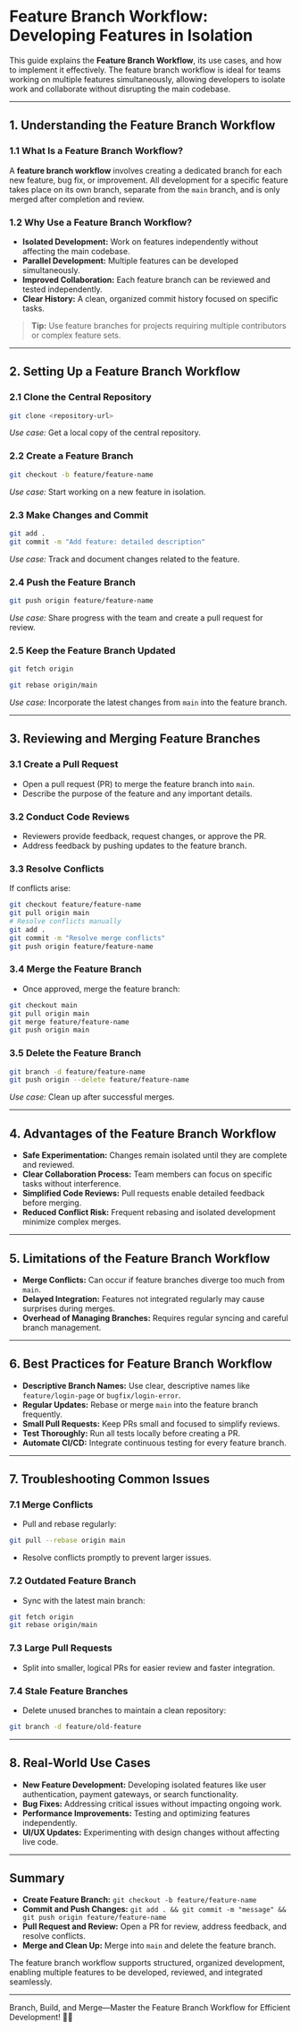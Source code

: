 # Feature Branch Workflow: Developing Features in Isolation

This guide explains the **Feature Branch Workflow**, its use cases, and how to implement it effectively. The feature branch workflow is ideal for teams working on multiple features simultaneously, allowing developers to isolate work and collaborate without disrupting the main codebase.

---

## 1. Understanding the Feature Branch Workflow

### 1.1 What Is a Feature Branch Workflow?

A **feature branch workflow** involves creating a dedicated branch for each new feature, bug fix, or improvement. All development for a specific feature takes place on its own branch, separate from the `main` branch, and is only merged after completion and review.

### 1.2 Why Use a Feature Branch Workflow?
- **Isolated Development:** Work on features independently without affecting the main codebase.
- **Parallel Development:** Multiple features can be developed simultaneously.
- **Improved Collaboration:** Each feature branch can be reviewed and tested independently.
- **Clear History:** A clean, organized commit history focused on specific tasks.

> **Tip:** Use feature branches for projects requiring multiple contributors or complex feature sets.

---

## 2. Setting Up a Feature Branch Workflow

### 2.1 Clone the Central Repository
```bash
git clone <repository-url>
```
*Use case:* Get a local copy of the central repository.

### 2.2 Create a Feature Branch
```bash
git checkout -b feature/feature-name
```
*Use case:* Start working on a new feature in isolation.

### 2.3 Make Changes and Commit
```bash
git add .
git commit -m "Add feature: detailed description"
```
*Use case:* Track and document changes related to the feature.

### 2.4 Push the Feature Branch
```bash
git push origin feature/feature-name
```
*Use case:* Share progress with the team and create a pull request for review.

### 2.5 Keep the Feature Branch Updated
```bash
git fetch origin
```
```bash
git rebase origin/main
```
*Use case:* Incorporate the latest changes from `main` into the feature branch.

---

## 3. Reviewing and Merging Feature Branches

### 3.1 Create a Pull Request
- Open a pull request (PR) to merge the feature branch into `main`.
- Describe the purpose of the feature and any important details.

### 3.2 Conduct Code Reviews
- Reviewers provide feedback, request changes, or approve the PR.
- Address feedback by pushing updates to the feature branch.

### 3.3 Resolve Conflicts
If conflicts arise:
```bash
git checkout feature/feature-name
git pull origin main
# Resolve conflicts manually
git add .
git commit -m "Resolve merge conflicts"
git push origin feature/feature-name
```

### 3.4 Merge the Feature Branch
- Once approved, merge the feature branch:
```bash
git checkout main
git pull origin main
git merge feature/feature-name
git push origin main
```

### 3.5 Delete the Feature Branch
```bash
git branch -d feature/feature-name
git push origin --delete feature/feature-name
```
*Use case:* Clean up after successful merges.

---

## 4. Advantages of the Feature Branch Workflow

- **Safe Experimentation:** Changes remain isolated until they are complete and reviewed.
- **Clear Collaboration Process:** Team members can focus on specific tasks without interference.
- **Simplified Code Reviews:** Pull requests enable detailed feedback before merging.
- **Reduced Conflict Risk:** Frequent rebasing and isolated development minimize complex merges.

---

## 5. Limitations of the Feature Branch Workflow

- **Merge Conflicts:** Can occur if feature branches diverge too much from `main`.
- **Delayed Integration:** Features not integrated regularly may cause surprises during merges.
- **Overhead of Managing Branches:** Requires regular syncing and careful branch management.

---

## 6. Best Practices for Feature Branch Workflow

- **Descriptive Branch Names:** Use clear, descriptive names like `feature/login-page` or `bugfix/login-error`.
- **Regular Updates:** Rebase or merge `main` into the feature branch frequently.
- **Small Pull Requests:** Keep PRs small and focused to simplify reviews.
- **Test Thoroughly:** Run all tests locally before creating a PR.
- **Automate CI/CD:** Integrate continuous testing for every feature branch.

---

## 7. Troubleshooting Common Issues

### 7.1 Merge Conflicts
- Pull and rebase regularly:
```bash
git pull --rebase origin main
```
- Resolve conflicts promptly to prevent larger issues.

### 7.2 Outdated Feature Branch
- Sync with the latest main branch:
```bash
git fetch origin
git rebase origin/main
```

### 7.3 Large Pull Requests
- Split into smaller, logical PRs for easier review and faster integration.

### 7.4 Stale Feature Branches
- Delete unused branches to maintain a clean repository:
```bash
git branch -d feature/old-feature
```

---

## 8. Real-World Use Cases

- **New Feature Development:** Developing isolated features like user authentication, payment gateways, or search functionality.
- **Bug Fixes:** Addressing critical issues without impacting ongoing work.
- **Performance Improvements:** Testing and optimizing features independently.
- **UI/UX Updates:** Experimenting with design changes without affecting live code.

---

## Summary

- **Create Feature Branch:** `git checkout -b feature/feature-name`
- **Commit and Push Changes:** `git add . && git commit -m "message" && git push origin feature/feature-name`
- **Pull Request and Review:** Open a PR for review, address feedback, and resolve conflicts.
- **Merge and Clean Up:** Merge into `main` and delete the feature branch.

The feature branch workflow supports structured, organized development, enabling multiple features to be developed, reviewed, and integrated seamlessly.

---

Branch, Build, and Merge—Master the Feature Branch Workflow for Efficient Development! 🚀✨